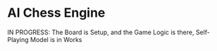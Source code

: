 # AI Chess Engine
IN PROGRESS: The Board is Setup, and the Game Logic is there, Self-Playing Model is in Works
